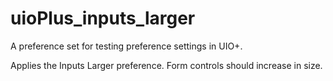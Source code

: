 # uioPlus_inputs_larger

A preference set for testing preference settings in UIO+.

Applies the Inputs Larger preference. Form controls should increase in size.
